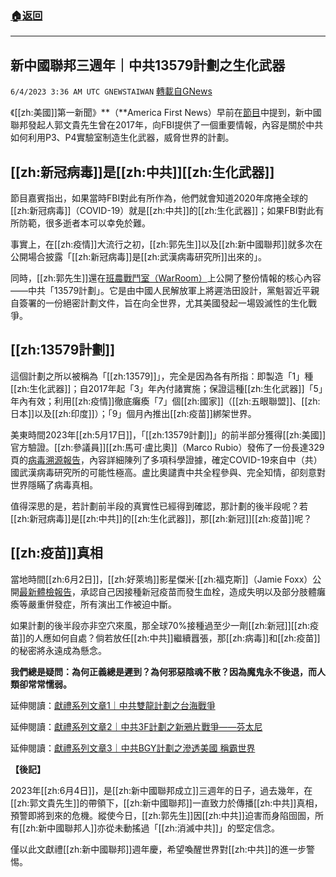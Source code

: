 ###  [:house:返回](README.md)
---


## 新中國聯邦三週年｜中共13579計劃之生化武器
`6/4/2023 3:36 AM UTC GNEWSTAIWAN` [轉載自GNews](https://gnews.org/articles/1355922)

《[[zh:美國]]第一新聞》**（**America First News）早前在[節目](https://gettr.com/post/p2d5ksa3cb5)中提到，新中國聯邦發起人郭文貴先生曾在2017年，向FBI提供了一個重要情報，內容是關於中共如何利用P3、P4實驗室制造生化武器，威脅世界的計劃。

 ##  [[zh:新冠病毒]]是[[zh:中共]][[zh:生化武器]]  

節目嘉賓指出，如果當時FBI對此有所作為，他們就會知道2020年席捲全球的[[zh:新冠病毒]]（COVID-19）就是[[zh:中共]]的[[zh:生化武器]]；如果FBI對此有所防範，很多逝者本可以幸免於難。




事實上，在[[zh:疫情]]大流行之初，[[zh:郭先生]]以及[[zh:新中國聯邦]]就多次在公開場合披露「[[zh:新冠病毒]]是[[zh:武漢病毒研究所]]出來的」。

  

同時，[[zh:郭先生]]還在[班農戰鬥室（WarRoom）](https://gettr.com/post/pawt3d6542)上公開了整份情報的核心內容——中共「13579計劃」。它是由中國人民解放軍上將遲浩田設計，黨魁習近平親自簽署的一份絕密計劃文件，旨在向全世界，尤其美國發起一場毀滅性的生化戰爭。

  

## [[zh:13579計劃]]

這個計劃之所以被稱為「[[zh:13579]]」，完全是因為各有所指：即製造「1」種[[zh:生化武器]]；自2017年起「3」年內付諸實施；保證這種[[zh:生化武器]]「5」年內有效；利用[[zh:疫情]]徹底癱瘓「7」個[[zh:國家]]（[[zh:五眼聯盟]]、[[zh:日本]]以及[[zh:印度]]）；「9」個月內推出[[zh:疫苗]]綁架世界。

  

美東時間2023年[[zh:5月17日]]，「[[zh:13579計劃]]」的前半部分獲得[[zh:美國]]官方驗證。[[zh:參議員]][[zh:馬可·盧比奧]]（Marco Rubio）發佈了一份長達329頁的[病毒溯源報告](https://ipfs.gnews.org/ipfs/QmX8T4uBJnQGpaZStLeZa175higBpxV7Ryb1VpZ8Zymm7q?filename=%25E5%258D%25A2%25E6%25AF%2594%25E5%25A5%25A5%25E5%2585%25A8%25E6%258A%25A5%25E5%2591%258ACD3BC3317D197A25E9FF01EBFB869357.rubio-covid-origins-report-final.pdf)，內容詳細陳列了多項科學證據，確定COVID-19來自中（共）國武漢病毒研究所的可能性極高。盧比奧譴責中共全程參與、完全知情，卻刻意對世界隱瞞了病毒真相。




值得深思的是，若計劃前半段的真實性已經得到確認，那計劃的後半段呢？若[[zh:新冠病毒]]是[[zh:中共]]的[[zh:生化武器]]，那[[zh:新冠]][[zh:疫苗]]呢？

##  [[zh:疫苗]]真相   

當地時間[[zh:6月2日]]，[[zh:好萊塢]]影星傑米·[[zh:福克斯]]（Jamie Foxx）公開[最新體檢報告](https://www.msn.com/en-in/news/other/jamie-foxx-left-paralyzed-and-blind-as-an-effect-of-the-covid-19-vaccine-reports/ar-AA1c1xEh)，承認自己因接種新冠疫苗而發生血栓，造成失明以及部分肢體癱瘓等嚴重併發症，所有演出工作被迫中斷。

  

如果計劃的後半段亦非空穴來風，那全球70%接種過至少一劑[[zh:新冠]][[zh:疫苗]]的人應如何自處？倘若放任[[zh:中共]]繼續囂張，那[[zh:病毒]]和[[zh:疫苗]]的秘密將永遠成為懸念。

  

**我們總是疑問：為何正義總是遲到？為何邪惡陰魂不散？因為魔鬼永不後退，而人類卻常常懦弱。**

  

延伸閱讀：[獻禮系列文章1｜中共雙龍計劃之台海戰爭](https://gnews.org/m/1349415)

延伸閱讀：[獻禮系列文章2｜中共3F計劃之新鴉片戰爭——芬太尼](https://gnews.org/m/1351016)

延伸閱讀：[獻禮系列文章3｜中共BGY計劃之滲透美國 稱霸世界](https://gnews.org/m/1353893)

  

**【後記】**

2023年[[zh:6月4日]]，是[[zh:新中國聯邦成立]]三週年的日子，過去幾年，在[[zh:郭文貴先生]]的帶領下，[[zh:新中國聯邦]]一直致力於傳播[[zh:中共]]真相，預警即將到來的危機。縱使今日，[[zh:郭先生]]因[[zh:中共]]迫害而身陷囹圄，所有[[zh:新中國聯邦人]]亦從未動搖過「[[zh:消滅中共]]」的堅定信念。

僅以此文獻禮[[zh:新中國聯邦]]週年慶，希望喚醒世界對[[zh:中共]]的進一步警惕。
